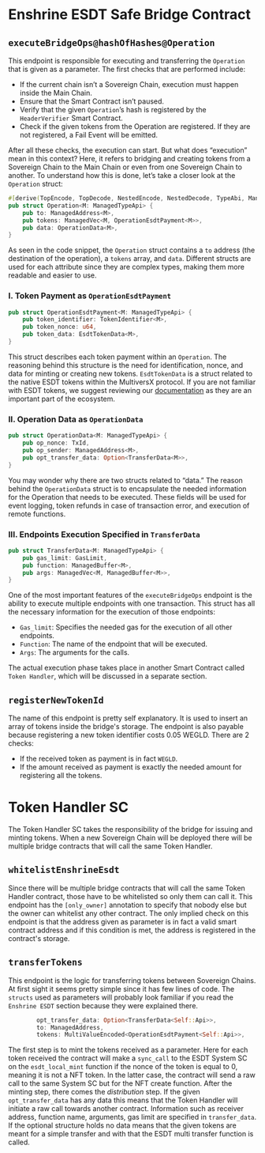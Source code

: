 # Enshrine ESDT Safe Bridge Contract
## `executeBridgeOps@hashOfHashes@Operation`

This endpoint is responsible for executing and transferring the `Operation` that is given as a parameter. The first checks that are performed include:

- If the current chain isn’t a Sovereign Chain, execution must happen inside the Main Chain.
- Ensure that the Smart Contract isn’t paused.
- Verify that the given `Operation`’s hash is registered by the `HeaderVerifier` Smart Contract.
- Check if the given tokens from the Operation are registered. If they are not registered, a Fail Event will be emitted.

After all these checks, the execution can start. But what does “execution” mean in this context? Here, it refers to bridging and creating tokens from a Sovereign Chain to the Main Chain or even from one Sovereign Chain to another. To understand how this is done, let’s take a closer look at the `Operation` struct:

```rust
#[derive(TopEncode, TopDecode, NestedEncode, NestedDecode, TypeAbi, ManagedVecItem, Clone)]
pub struct Operation<M: ManagedTypeApi> {
    pub to: ManagedAddress<M>,
    pub tokens: ManagedVec<M, OperationEsdtPayment<M>>,
    pub data: OperationData<M>,
}
```

As seen in the code snippet, the `Operation` struct contains a `to` address (the destination of the operation), a `tokens` array, and `data`. Different structs are used for each attribute since they are complex types, making them more readable and easier to use.

### I. Token Payment as `OperationEsdtPayment`

```rust
pub struct OperationEsdtPayment<M: ManagedTypeApi> {
    pub token_identifier: TokenIdentifier<M>,
    pub token_nonce: u64,
    pub token_data: EsdtTokenData<M>,
}
```

This struct describes each token payment within an `Operation`. The reasoning behind this structure is the need for identification, nonce, and data for minting or creating new tokens. `EsdtTokenData` is a struct related to the native ESDT tokens within the MultiversX protocol. If you are not familiar with ESDT tokens, we suggest reviewing our [documentation](https://docs.multiversx.com/tokens/intro/) as they are an important part of the ecosystem.

### II. Operation Data as `OperationData`

```rust
pub struct OperationData<M: ManagedTypeApi> {
    pub op_nonce: TxId,
    pub op_sender: ManagedAddress<M>,
    pub opt_transfer_data: Option<TransferData<M>>,
}
```

You may wonder why there are two structs related to “data.” The reason behind the `OperationData` struct is to encapsulate the needed information for the Operation that needs to be executed. These fields will be used for event logging, token refunds in case of transaction error, and execution of remote functions.

### III. Endpoints Execution Specified in `TransferData`

```rust
pub struct TransferData<M: ManagedTypeApi> {
    pub gas_limit: GasLimit,
    pub function: ManagedBuffer<M>,
    pub args: ManagedVec<M, ManagedBuffer<M>>,
}
```

One of the most important features of the `executeBridgeOps` endpoint is the ability to execute multiple endpoints with one transaction. This struct has all the necessary information for the execution of those endpoints:

- `Gas_limit`: Specifies the needed gas for the execution of all other endpoints.
- `Function`: The name of the endpoint that will be executed.
- `Args`: The arguments for the calls.

The actual execution phase takes place in another Smart Contract called `Token Handler`, which will be discussed in a separate section.

## `registerNewTokenId`
The name of this endpoint is pretty self explanatory. It is used to insert an array of tokens inside the bridge's storage. The endpoint is also payable because registering a new token identifier costs 0.05 WEGLD. There are 2 checks:

- If the received token as payment is in fact `WEGLD`.
- If the amount received as payment is exactly the needed amount for registering all the tokens.

# Token Handler SC
The Token Handler SC takes the responsibility of the bridge for issuing and minting tokens. When a new Sovereign Chain will be deployed there will be multiple bridge contracts that will call the same Token Handler.

## `whitelistEnshrineEsdt`
Since there will be multiple bridge contracts that will call the same Token Handler contract, those have to be whitelisted so only them can call it. This endpoint has the `[only_owner]` annotation to specify that nobody else but the owner can whitelist any other contract.
The only implied check on this endpoint is that the address given as parameter is in fact a valid smart contract address and if this condition is met, the address is registered in the contract's storage.

## `transferTokens`
This endpoint is the logic for transferring tokens between Sovereign Chains. At first sight it seems pretty simple since it has few lines of code. The `structs` used as parameters will probably look familiar if you read the `Enshrine ESDT` section because they were explained there.
```rust
        opt_transfer_data: Option<TransferData<Self::Api>>,
        to: ManagedAddress,
        tokens: MultiValueEncoded<OperationEsdtPayment<Self::Api>>,
```
The first step is to mint the tokens received as a parameter. Here for each token received the contract will make a `sync_call` to the ESDT System SC on the `esdt_local_mint` function if the nonce of the token is equal to 0, meaning it is not a NFT token. In the latter case, the contract will send a raw call to the same System SC but for the NFT create function. 
After the minting step, there comes the *distribution* step. If the given `opt_transfer_data` has any data this means that the Token Handler will initiate a raw call towards another contract. Information such as receiver address, function name, arguments, gas limit are specified in `transfer_data`. If the optional structure holds no data means that the given tokens are meant for a simple transfer and with that the ESDT multi transfer function is called.

